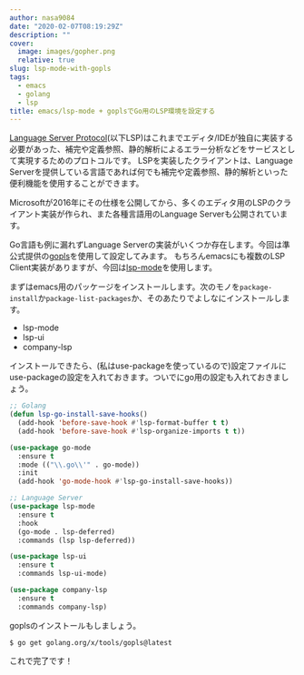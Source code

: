 ```yaml
---
author: nasa9084
date: "2020-02-07T08:19:29Z"
description: ""
cover:
  image: images/gopher.png
  relative: true
slug: lsp-mode-with-gopls
tags:
  - emacs
  - golang
  - lsp
title: emacs/lsp-mode + goplsでGo用のLSP環境を設定する
---
```



[Language Server Protocol](https://microsoft.github.io/language-server-protocol/)(以下LSP)はこれまでエディタ/IDEが独自に実装する必要があった、補完や定義参照、静的解析によるエラー分析などをサービスとして実現するためのプロトコルです。
LSPを実装したクライアントは、Language Serverを提供している言語であれば何でも補完や定義参照、静的解析といった便利機能を使用することができます。

Microsoftが2016年にその仕様を公開してから、多くのエディタ用のLSPのクライアント実装が作られ、また各種言語用のLanguage Serverも公開されています。

Go言語も例に漏れずLanguage Serverの実装がいくつか存在します。今回は準公式提供の[gopls](golang.org/x/tools/gopls)を使用して設定してみます。
もちろんemacsにも複数のLSP Client実装がありますが、今回は[lsp-mode](https://github.com/emacs-lsp/lsp-mode)を使用します。

まずはemacs用のパッケージをインストールします。次のモノを`package-install`か`package-list-packages`か、そのあたりでよしなにインストールします。

* lsp-mode
* lsp-ui
* company-lsp

インストールできたら、(私はuse-packageを使っているので)設定ファイルにuse-packageの設定を入れておきます。ついでにgo用の設定も入れておきましょう。

``` lisp
;; Golang
(defun lsp-go-install-save-hooks()
  (add-hook 'before-save-hook #'lsp-format-buffer t t)
  (add-hook 'before-save-hook #'lsp-organize-imports t t))

(use-package go-mode
  :ensure t
  :mode (("\\.go\\'" . go-mode))
  :init
  (add-hook 'go-mode-hook #'lsp-go-install-save-hooks))

;; Language Server
(use-package lsp-mode
  :ensure t
  :hook
  (go-mode . lsp-deferred)
  :commands (lsp lsp-deferred))

(use-package lsp-ui
  :ensure t
  :commands lsp-ui-mode)

(use-package company-lsp
  :ensure t
  :commands company-lsp)
```

goplsのインストールもしましょう。

``` shell
$ go get golang.org/x/tools/gopls@latest
```

これで完了です！



